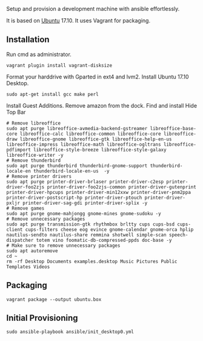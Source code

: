 Setup and provision a development machine with ansible effortlessly.

It is based on [Ubuntu](https://www.ubuntu.com/) 17.10. It uses Vagrant for packaging.

## Installation
Run cmd as administrator.

```
vagrant plugin install vagrant-disksize
```

Format your harddrive with Gparted in ext4 and lvm2.
Install Ubuntu 17.10 Desktop.
```
sudo apt-get install gcc make perl
```
Install Guest Additions.
Remove amazon from the dock.
Find and install Hide Top Bar

```
# Remove libreoffice
sudo apt purge libreoffice-avmedia-backend-gstreamer libreoffice-base-core libreoffice-calc libreoffice-common libreoffice-core libreoffice-draw libreoffice-gnome libreoffice-gtk libreoffice-help-en-us libreoffice-impress libreoffice-math libreoffice-ogltrans libreoffice-pdfimport libreoffice-style-breeze libreoffice-style-galaxy libreoffice-writer -y
# Remove thunderbird
sudo apt purge thunderbird thunderbird-gnome-support thunderbird-locale-en thunderbird-locale-en-us  -y
# Remove printer drivers
sudo apt purge printer-driver-brlaser printer-driver-c2esp printer-driver-foo2zjs printer-driver-foo2zjs-common printer-driver-gutenprint printer-driver-hpcups printer-driver-min12xxw printer-driver-pnm2ppa printer-driver-postscript-hp printer-driver-ptouch printer-driver-pxljr printer-driver-sag-gdi printer-driver-splix -y
# Remove games
sudo apt purge gnome-mahjongg gnome-mines gnome-sudoku -y
# Remove unnecessary packages
sudo apt purge transmission-gtk rhythmbox brltty cups cups-bsd cups-client cups-filters cheese eog evince gnome-calendar gnome-orca hplip nautilus-sendto nautilus-share remmina shotwell simple-scan speech-dispatcher totem vino foomatic-db-compressed-ppds doc-base -y
# Make sure to remove unnecessary packages
sudo apt autoremove
cd ~
rm -rf Desktop Documents examples.desktop Music Pictures Public Templates Videos
```

## Packaging

```
vagrant package --output ubuntu.box
```

## Initial Provisioning

```
sudo ansible-playbook ansible/init_desktop0.yml
```